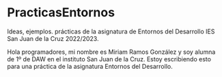 # PracticasEntornos
Ideas, ejemplos. prácticas de la asignatura de Entornos del Desarrollo IES San Juan de la Cruz 2022/2023.

Hola programadores, mi nombre es Miriam Ramos González y soy alumna de 1º de DAW en el instituto San Juan de la Cruz.
Estoy escribiendo esto para una práctica de la asignatura Entornos del Desarrollo.
